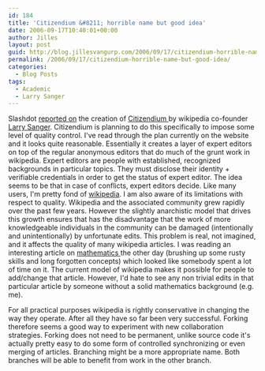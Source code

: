 ```yaml
---
id: 184
title: 'Citizendium &#8211; horrible name but good idea'
date: 2006-09-17T10:40:01+00:00
author: Jilles
layout: post
guid: http://blog.jillesvangurp.com/2006/09/17/citizendium-horrible-name-but-good-idea/
permalink: /2006/09/17/citizendium-horrible-name-but-good-idea/
categories:
  - Blog Posts
tags:
  - Academic
  - Larry Sanger
---
```

Slashdot <a href="http://slashdot.org/article.pl?sid=06/09/16/1421226">reported on</a> the creation of <a href="http://citizendium.org/">Citizendium </a>by wikipedia co-founder <a href="http://en.wikipedia.org/wiki/Larry_Sanger">Larry Sanger</a>. Citizendium is planning to do this specifically to impose some level of quality control. I've read through the plan currently on the website and it looks quite reasonable. Essentially it creates a layer of expert editors on top of the regular anonymous editors that do much of the grunt work in wikipedia. Expert editors are people with established, recognized backgrounds in particular topics. They must disclose their identity + verifiable credentials in order to get the status of expert editor. The idea seems to be that in case of conflicts, expert editors decide.
Like many users, I'm pretty fond of <a href="http://wikipedia.org">wikipedia</a>. I am also aware of its limitations with respect to quality. Wikipedia and the associated community grew rapidly over the past few years. However the slightly anarchistic model that drives this growth ensures that has the disadvantage that the work of more knowledgeable individuals in the community   can be damaged (intentionally and unintentionally) by unfortunate edits. This problem is real, not imagined, and it affects the quality of many wikipedia articles. I was reading an interesting article on <a href="http://en.wikipedia.org/wiki/Mathematics">mathematics </a>the other day (brushing up some rusty skills and long forgotten concepts) which looked like somebody spent a lot of time on it. The current model of wikipedia makes it possible for people to add/change that article. However, I'd hate to see any non trivial edits in that particular article by someone without a solid mathematics background (e.g. me).

For all practical purposes wikipedia is rightly conservative in changing the way they operate. After all they have so far been very successful. Forking therefore seems a good way to experiment with new collaboration strategies. Forking does not need to be permanent, unlike source code it's actually pretty easy to do some form of controlled synchronizing or even merging of articles. Branching might be a more appropriate name. Both branches will be able to benefit from work in the other branch.